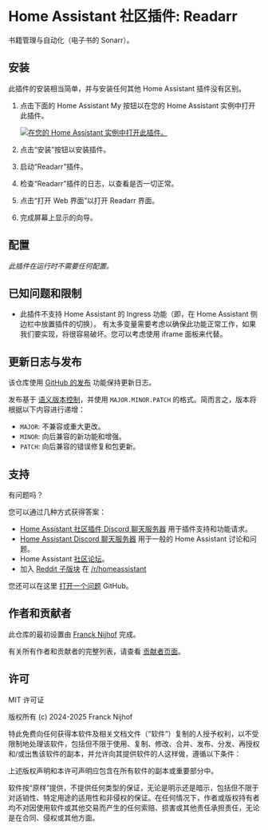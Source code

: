 # Home Assistant 社区插件: Readarr

书籍管理与自动化（电子书的 Sonarr）。

## 安装

此插件的安装相当简单，并与安装任何其他 Home Assistant 插件没有区别。

1. 点击下面的 Home Assistant My 按钮以在您的 Home Assistant 实例中打开此插件。

   [![在您的 Home Assistant 实例中打开此插件。][addon-badge]][addon]

1. 点击“安装”按钮以安装插件。
1. 启动“Readarr”插件。
1. 检查“Readarr”插件的日志，以查看是否一切正常。
1. 点击“打开 Web 界面”以打开 Readarr 界面。
1. 完成屏幕上显示的向导。

## 配置

_此插件在运行时不需要任何配置。_

## 已知问题和限制

- 此插件不支持 Home Assistant 的 Ingress 功能（即，在 Home Assistant 侧边栏中放置插件的切换）。
  有太多变量需要考虑以确保此功能正常工作，如果我们要实现，将很容易破坏。您可以考虑使用 iframe 面板来代替。

## 更新日志与发布

该仓库使用 [GitHub 的发布][releases] 功能保持更新日志。

发布基于 [语义版本控制][semver]，并使用 `MAJOR.MINOR.PATCH` 的格式。简而言之，版本将根据以下内容进行递增：

- `MAJOR`: 不兼容或重大更改。
- `MINOR`: 向后兼容的新功能和增强。
- `PATCH`: 向后兼容的错误修复和包更新。

## 支持

有问题吗？

您可以通过几种方式获得答案：

- [Home Assistant 社区插件 Discord 聊天服务器][discord] 用于插件支持和功能请求。
- [Home Assistant Discord 聊天服务器][discord-ha] 用于一般的 Home Assistant 讨论和问题。
- Home Assistant [社区论坛][forum]。
- 加入 [Reddit 子版块][reddit] 在 [/r/homeassistant][reddit]

您还可以在这里 [打开一个问题][issue] GitHub。

## 作者和贡献者

此仓库的最初设置由 [Franck Nijhof][frenck] 完成。

有关所有作者和贡献者的完整列表，请查看 [贡献者页面][contributors]。

## 许可

MIT 许可证

版权所有 (c) 2024-2025 Franck Nijhof

特此免费向任何获得本软件及相关文档文件（“软件”）复制的人授予权利，以不受限制地处理该软件，包括但不限于使用、复制、修改、合并、发布、分发、再授权和/或出售该软件的副本，并允许向其提供软件的人这样做，遵循以下条件：

上述版权声明和本许可声明应包含在所有软件的副本或重要部分中。

软件按“原样”提供，不提供任何类型的保证，无论是明示还是暗示，包括但不限于对适销性、特定用途的适用性和非侵权的保证。在任何情况下，作者或版权持有者均不对因使用软件或其他交易而产生的任何索赔、损害或其他责任承担责任，无论是在合同、侵权或其他方面。

[addon-badge]: https://my.home-assistant.io/badges/supervisor_addon.svg
[addon]: https://my.home-assistant.io/redirect/supervisor_addon/?addon=a0d7b954_readarr&repository_url=https%3A%2F%2Fgithub.com%2Fhassio-addons%2Frepository
[contributors]: https://github.com/hassio-addons/addon-readarr/graphs/contributors
[discord-ha]: https://discord.gg/c5DvZ4e
[discord]: https://discord.me/hassioaddons
[forum]: https://community.home-assistant.io/t/?u=frenck
[frenck]: https://github.com/frenck
[issue]: https://github.com/hassio-addons/addon-readarr/issues
[reddit]: https://reddit.com/r/homeassistant
[releases]: https://github.com/hassio-addons/addon-readarr/releases
[semver]: http://semver.org/spec/v2.0.0.html
